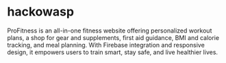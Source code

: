 # hackowasp
ProFitness is an all-in-one fitness website offering personalized workout plans, a shop for gear and supplements, first aid guidance, BMI and calorie tracking, and meal planning. With Firebase integration and responsive design, it empowers users to train smart, stay safe, and live healthier lives.
